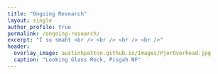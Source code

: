 ```yaml
---
title: "Ongoing Research"
layout: single
author_profile: true
permalink: /ongoing-research/
excerpt: "I so smaht <br /> <br /> <br /> <br />"
header:
  overlay_image: austinhpatton.github.io/Images/PjorOverhead.jpg
  caption: "Looking Glass Rock, Pisgah NF"
---
```

